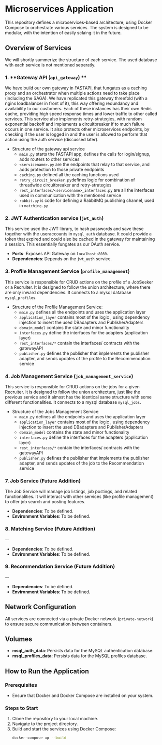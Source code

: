 # Microservices Application

This repository defines a microservices-based architecture, using Docker Compose to orchestrate various services. The system is designed to be modular, with the intention of easily sclaing it in the future.

## Overview of Services

We will shortly summerize the structure of each service. The used database with each service is not mentioned seperatly.

### 1. **Gateway API (`api_gateway`) **
We have build our own gateway in FASTAPI, that fungates as a caching proxy and an orchestrator when multiple actions need to take place (including the SAGA). We have replicated this gateway threefold (with a nginx loadbalancer in front of it), this way offering redundancy and availability to our customers. Each of these instances has their own Redis cache, providing high speed response times and lower traffic to other called services. This service also implements retry-strategies, with random exponential backoff and implements a circuitbreaker if to much failure occurs in one service.
It also protects other microservices endpoints, by checking if the user is logged in and the user is allowed to perform that action using the auth service (discussed later).

- Structure of the gateway api service
  - `main.py` starts the FASTAPI app, defines the calls for login/signup, adds routers to other services
  - `<servicename>.py` are the endpoints that relay to that service, and adds protection to those private endpoints
  - `caching.py` defined all the caching functions used 
  - `retry_circuit_breaker.py`defines logic for combination of threadwide circuitbreaker and retry-strategies
  - `rest_interfaces/<servicename>_interfaces.py` are all the interfaces used in communication with the mentioned service
  - `rabbit.py` is code for defining a RabbitMQ publishing channel, used in `matching.py`


### 2. **JWT Authentication service (`jwt_auth`)**
This service used the JWT library, to hash passwords and save these together with the useraccounts in `mysql_auth` database. It could provide a token that expired and could also be cached in the gateway for maintaining a session. This essentially fungates as our OAuth service. 

- **Ports**: Exposes API Gateway on `localhost:8080`.
- **Dependencies**: Depends on the `jwt_auth` service.

### 3. **Profile Management Service (`profile_management`)**
This service is responsible for CRUD actions on the profile of a JobSeeker or a Recruiter. It is designed to follow the union architecture, where there are only inward dependencies. It connects to a mysql database `mysql_profiles`. 

- Structure of the Profile Management Service:
  - `main.py` defines all the endpoints and uses the application layer
  - `application_layer` contains most of the logic , using dependency injection to insert the used DBadapters and PublisherAdapters
  - `domain_model` contains the state and minor functionality
  - `interfaces.py` define the interfaces for the adapters (application layer)
  - `rest_interfaces/*` contain the interfaces/ contracts with the gatewayAPI
  - `publisher.py` defines the publisher that implements the publisher adapter, and sends updates of the profile to the Recommendation service

### 4. **Job Management Service (`job_management_service`)**
This service is responsible for CRUD actions on the jobs for a given Recruiter. It is designed to follow the union architecture, just like the previous service and it almost has the identical same structure with some different functionalities. It connects to a mysql database `mysql_jobs`.

- Structure of the Jobs Management Service:
  - `main.py` defines all the endpoints and uses the application layer
  - `application_layer` contains most of the logic , using dependency injection to insert the used DBadapters and PublisherAdapters
  - `domain_model` contains the state and minor functionality
  - `interfaces.py` define the interfaces for the adapters (application layer)
  - `rest_interfaces/*` contain the interfaces/ contracts with the gatewayAPI
  - `publisher.py` defines the publisher that implements the publisher adapter, and sends updates of the job to the Recommendation service


### 7. **Job Service (Future Addition)**
The Job Service will manage job listings, job postings, and related functionalities. It will interact with other services (like profile management) to offer job search and posting features.

- **Dependencies**: To be defined.
- **Environment Variables**: To be defined.

### 8. **Matching Service (Future Addition)**
--

- **Dependencies**: To be defined.
- **Environment Variables**: To be defined.

### 9. **Recommendation Service (Future Addition)**
--

- **Dependencies**: To be defined.
- **Environment Variables**: To be defined.

## Network Configuration

All services are connected via a private Docker network (`private-network`) to ensure secure communication between containers.

## Volumes

- **msql_auth_data**: Persists data for the MySQL authentication database.
- **msql_profiles_data**: Persists data for the MySQL profiles database.

## How to Run the Application

### Prerequisites
- Ensure that Docker and Docker Compose are installed on your system.

### Steps to Start
1. Clone the repository to your local machine.
2. Navigate to the project directory.
3. Build and start the services using Docker Compose:
   ```bash
   docker-compose up --build